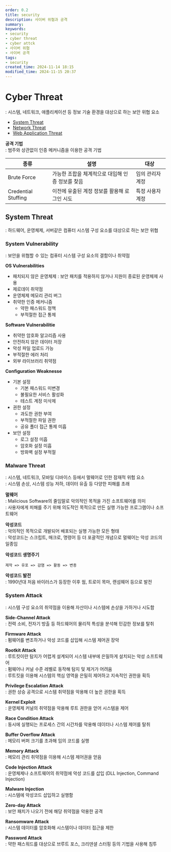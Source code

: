 ```yaml
---
order: 0.2
title: security
description: 사이버 위협과 공격
summary:
keywords:
- security
- cyber threat
- cyber attck
- 사이버 위협
- 사이버 공격
tags:
- security
created_time: 2024-11-14 18:15
modified_time: 2024-11-15 20:37
---
```


# Cyber Threat
: 시스템, 네트워크, 애플리케이션 등 정보 기술 환경을 대상으로 하는 보안 위협 요소  

- [System Threat](#system-threat)
- [Network Threat](#network-threat)
- [Web Application Threat](#web-application-threat)


**공격 기법**  
: 범주와 상관없이 인증 메커니즘을 이용한 공격 기법  

종류 | 설명 | 대상
---|---|---
Brute Force | 가능한 조합을 체계적으로 대입해 인증 정보를 찾음 | 임의 관리자 계정
Credential Stuffing | 이전에 유출된 계정 정보를 활용해 로그인 시도 | 특정 사용자 계정



## System Threat
: 하드웨어, 운영체제, 서버같은 컴퓨터 시스템 구성 요소를 대상으로 하는 보안 위협  


### System Vulnerability
: 보안을 위협할 수 있는 컴퓨터 시스템 구성 요소의 결함이나 취약점  

**OS Vulnerabilities**
- 패치되지 않은 운영체제 : 보안 패치를 적용하지 않거나 지원이 종료된 운영체제 사용
- 제로데이 취약점
- 운영체제 메모리 관리 버그
- 취약한 인증 메커니즘
  - 약한 패스워드 정책
  - 부적절한 접근 통제

**Software Vulnerabilitie**
- 취약한 암호화 알고리즘 사용
- 안전하지 않은 데이터 저장
- 악성 파일 업로드 가능
- 부적절한 에러 처리
- 외부 라이브러리 취약점

**Configuration Weaknesse**
- 기본 설정
  - 기본 패스워드 미변경
  - 불필요한 서비스 활성화
  - 테스트 계정 미삭제
- 권한 설정
  - 과도한 권한 부여
  - 부적절한 파일 권한
  - 공유 폴더 접근 통제 미흡
- 보안 설정
  - 로그 설정 미흡
  - 암호화 설정 미흡
  - 방화벽 설정 부적절


### Malware Threat
: 시스템, 네트워크, 모바일 디바이스 등에서 멀웨어로 인한 잠재적 위험 요소  
: 시스템 손상, 시스템 성능 저하, 데이터 유출 등 다양한 피해를 초래  

**멀웨어**  
: Malicious Software의 줄임말로 악의적인 목적을 가진 소프트웨어를 의미  
: 사용자에게 피해를 주기 위해 의도적인 목적으로 만든 실행 가능한 프로그램이나 소프트웨어  

**악성코드**  
: 악의적인 목적으로 개발되어 배포되는 실행 가능한 모든 형태  
: 악성코드는 스크립트, 매크로, 명령어 등 더 포괄적인 개념으로 멀웨어는 악성 코드의 일종임  

**악성코드 생명주기**
```
제작 => 유포 => 감염 => 활동 => 변종
```

**악성코드 발전**  
: 1990년대 처음 바이러스가 등장한 이후 웜, 트로이 목마, 랜섬웨어 등으로 발전



### System Attack
: 시스템 구성 요소의 취약점을 이용해 자산이나 시스템에 손상을 가하거나 시도함  

**Side-Channel Attack**  
: 전력 소비, 전자기 방출 등 하드웨어의 물리적 특성을 분석해 민감한 정보를 탈취  

**Firmware Attack**  
: 펌웨어를 변조하거나 악성 코드를 삽입해 시스템 제어권 장악  

**Rootkit Attack**  
: 루트킷이란 탐지가 어렵게 설계되어 시스템 내부에 은밀하게 설치되는 악성 소프트웨어  
: 펌웨어나 커널 수준 레벨로 동작해 탐지 및 제거가 어려움  
: 루트킷을 이용해 시스템의 핵심 영역을 은밀히 제어하고 지속적인 권한을 획득  

**Privilege Escalation Attack**  
: 권한 상승 공격으로 시스템 취약점을 악용해 더 높은 권한을 획득  

**Kernel Exploit**  
: 운영체제 커널의 취약점을 악용해 루트 권한을 얻어 시스템을 제어

**Race Condition Attack**  
: 동시에 실행되는 프로세스 간의 시간차를 악용해 데이터나 시스템 제어를 탈취  

**Buffer Overflow Attack**  
: 메모리 버퍼 크기를 초과해 임의 코드를 실행  

**Memory Attack**  
: 메모리 관리 취약점을 이용해 시스템 제어권을 얻음  

**Code Injection Attack**  
: 운영체제나 소프트웨어의 취약점에 악성 코드를 삽입 (DLL Injection, Command Injection)

**Malware Injection**  
: 시스템에 악성코드 삽입하고 실행함   

**Zero-day Attack**  
: 보안 패치가 나오기 전에 해당 취약점을 악용한 공격  

**Ransomware Attack**  
: 시스템 데이터를 암호화해 시스템이나 데이터 접근을 제한  

**Password Attack**  
: 약한 패스워드를 대상으로 브루트 포스, 크리덴셜 스터핑 등의 기법을 사용해 침투  